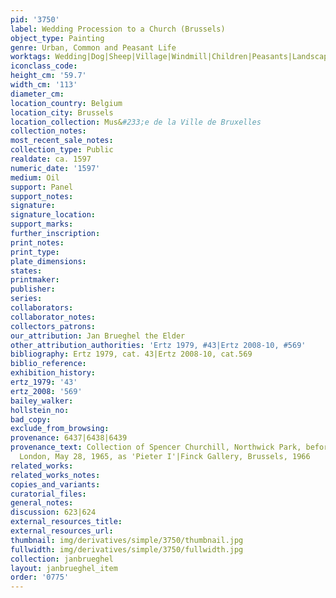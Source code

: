 ```yaml
---
pid: '3750'
label: Wedding Procession to a Church (Brussels)
object_type: Painting
genre: Urban, Common and Peasant Life
worktags: Wedding|Dog|Sheep|Village|Windmill|Children|Peasants|Landscape|Musical instruments
iconclass_code:
height_cm: '59.7'
width_cm: '113'
diameter_cm:
location_country: Belgium
location_city: Brussels
location_collection: Mus&#233;e de la Ville de Bruxelles
collection_notes:
most_recent_sale_notes:
collection_type: Public
realdate: ca. 1597
numeric_date: '1597'
medium: Oil
support: Panel
support_notes:
signature:
signature_location:
support_marks:
further_inscription:
print_notes:
print_type:
plate_dimensions:
states:
printmaker:
publisher:
series:
collaborators:
collaborator_notes:
collectors_patrons:
our_attribution: Jan Brueghel the Elder
other_attribution_authorities: 'Ertz 1979, #43|Ertz 2008-10, #569'
bibliography: Ertz 1979, cat. 43|Ertz 2008-10, cat.569
biblio_reference:
exhibition_history:
ertz_1979: '43'
ertz_2008: '569'
bailey_walker:
hollstein_no:
bad_copy:
exclude_from_browsing:
provenance: 6437|6438|6439
provenance_text: Collection of Spencer Churchill, Northwick Park, before 1965|Christie's,
  London, May 28, 1965, as 'Pieter I'|Finck Gallery, Brussels, 1966
related_works:
related_works_notes:
copies_and_variants:
curatorial_files:
general_notes:
discussion: 623|624
external_resources_title:
external_resources_url:
thumbnail: img/derivatives/simple/3750/thumbnail.jpg
fullwidth: img/derivatives/simple/3750/fullwidth.jpg
collection: janbrueghel
layout: janbrueghel_item
order: '0775'
---
```

